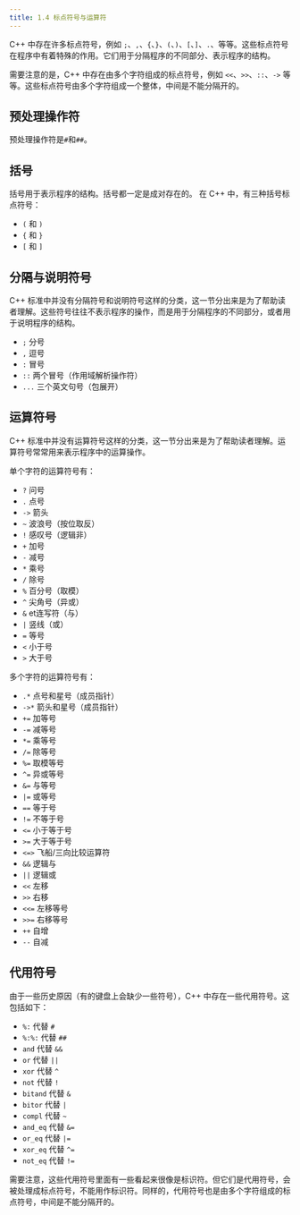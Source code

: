 ```yaml
---
title: 1.4 标点符号与运算符
---
```


C++ 中存在许多标点符号，例如 `;`、`,`、`{`、`}`、`(`、`)`、`[`、`]`、`.`、等等。这些标点符号在程序中有着特殊的作用。它们用于分隔程序的不同部分、表示程序的结构。

需要注意的是，C++ 中存在由多个字符组成的标点符号，例如 `<<`、`>>`、`::`、`->` 等等。这些标点符号由多个字符组成一个整体，中间是不能分隔开的。

## 预处理操作符

预处理操作符是`#`和`##`。

## 括号

括号用于表示程序的结构。括号都一定是成对存在的。
在 C++ 中，有三种括号标点符号：
* `(` 和 `)`
* `{` 和 `}`
* `[` 和 `]`

## 分隔与说明符号

C++ 标准中并没有分隔符号和说明符号这样的分类，这一节分出来是为了帮助读者理解。这些符号往往不表示程序的操作，而是用于分隔程序的不同部分，或者用于说明程序的结构。

* `;` 分号
* `,` 逗号
* `:` 冒号
* `::` 两个冒号（作用域解析操作符）
* `...` 三个英文句号（包展开）

## 运算符号

C++ 标准中并没有运算符号这样的分类，这一节分出来是为了帮助读者理解。运算符号常常用来表示程序中的运算操作。

单个字符的运算符号有：
* `?` 问号
* `.` 点号
* `->` 箭头
* `~` 波浪号（按位取反）
* `!` 感叹号（逻辑非）
* `+` 加号
* `-` 减号
* `*` 乘号
* `/` 除号
* `%` 百分号（取模）
* `^` 尖角号（异或）
* `&` et连写符（与）
* `|` 竖线（或）
* `=` 等号
* `<` 小于号
* `>` 大于号

多个字符的运算符号有：
* `.*` 点号和星号（成员指针）
* `->*` 箭头和星号（成员指针）
* `+=` 加等号
* `-=` 减等号
* `*=` 乘等号
* `/=` 除等号
* `%=` 取模等号
* `^=` 异或等号
* `&=` 与等号
* `|=` 或等号
* `==` 等于号
* `!=` 不等于号
* `<=` 小于等于号
* `>=` 大于等于号
* `<=>` 飞船/三向比较运算符
* `&&` 逻辑与
* `||` 逻辑或
* `<<` 左移
* `>>` 右移
* `<<=` 左移等号
* `>>=` 右移等号
* `++` 自增
* `--` 自减

## 代用符号

由于一些历史原因（有的键盘上会缺少一些符号），C++ 中存在一些代用符号。这包括如下：

* `%:` 代替 `#`
* `%:%:` 代替 `##`
* `and` 代替 `&&`
* `or` 代替 `||`
* `xor` 代替 `^`
* `not` 代替 `!`
* `bitand` 代替 `&`
* `bitor` 代替 `|`
* `compl` 代替 `~`
* `and_eq` 代替 `&=`
* `or_eq` 代替 `|=`
* `xor_eq` 代替 `^=`
* `not_eq` 代替 `!=`

需要注意，这些代用符号里面有一些看起来很像是标识符。但它们是代用符号，会被处理成标点符号，不能用作标识符。同样的，代用符号也是由多个字符组成的标点符号，中间是不能分隔开的。